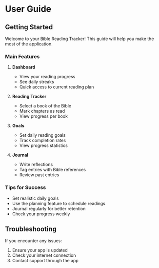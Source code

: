 
# User Guide

## Getting Started

Welcome to your Bible Reading Tracker! This guide will help you make the most of the application.

### Main Features

1. **Dashboard**
   - View your reading progress
   - See daily streaks
   - Quick access to current reading plan

2. **Reading Tracker**
   - Select a book of the Bible
   - Mark chapters as read
   - View progress per book

3. **Goals**
   - Set daily reading goals
   - Track completion rates
   - View progress statistics

4. **Journal**
   - Write reflections
   - Tag entries with Bible references
   - Review past entries

### Tips for Success

- Set realistic daily goals
- Use the planning feature to schedule readings
- Journal regularly for better retention
- Check your progress weekly

## Troubleshooting

If you encounter any issues:
1. Ensure your app is updated
2. Check your internet connection
3. Contact support through the app
